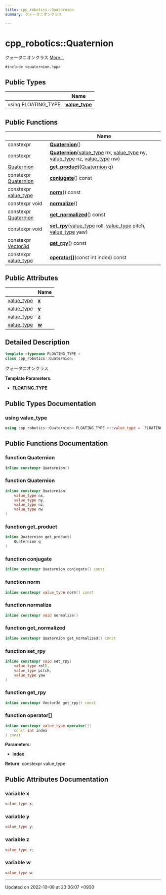 ```yaml
---
title: cpp_robotics::Quaternion
summary: クォータニオンクラス 

---
```


# cpp_robotics::Quaternion



クォータニオンクラス  [More...](#detailed-description)


`#include <quaternion.hpp>`

## Public Types

|                | Name           |
| -------------- | -------------- |
| using FLOATING_TYPE | **[value_type](/cpp_robotics/doxybook/Classes/structcpp__robotics_1_1Quaternion/#using-value-type)**  |

## Public Functions

|                | Name           |
| -------------- | -------------- |
| constexpr | **[Quaternion](/cpp_robotics/doxybook/Classes/structcpp__robotics_1_1Quaternion/#function-quaternion)**() |
| constexpr | **[Quaternion](/cpp_robotics/doxybook/Classes/structcpp__robotics_1_1Quaternion/#function-quaternion)**([value_type](/cpp_robotics/doxybook/Classes/structcpp__robotics_1_1Quaternion/#using-value-type) nx, [value_type](/cpp_robotics/doxybook/Classes/structcpp__robotics_1_1Quaternion/#using-value-type) ny, [value_type](/cpp_robotics/doxybook/Classes/structcpp__robotics_1_1Quaternion/#using-value-type) nz, [value_type](/cpp_robotics/doxybook/Classes/structcpp__robotics_1_1Quaternion/#using-value-type) nw) |
| [Quaternion](/cpp_robotics/doxybook/Classes/structcpp__robotics_1_1Quaternion/) | **[get_product](/cpp_robotics/doxybook/Classes/structcpp__robotics_1_1Quaternion/#function-get-product)**([Quaternion](/cpp_robotics/doxybook/Classes/structcpp__robotics_1_1Quaternion/) q) |
| constexpr [Quaternion](/cpp_robotics/doxybook/Classes/structcpp__robotics_1_1Quaternion/) | **[conjugate](/cpp_robotics/doxybook/Classes/structcpp__robotics_1_1Quaternion/#function-conjugate)**() const |
| constexpr [value_type](/cpp_robotics/doxybook/Classes/structcpp__robotics_1_1Quaternion/#using-value-type) | **[norm](/cpp_robotics/doxybook/Classes/structcpp__robotics_1_1Quaternion/#function-norm)**() const |
| constexpr void | **[normalize](/cpp_robotics/doxybook/Classes/structcpp__robotics_1_1Quaternion/#function-normalize)**() |
| constexpr [Quaternion](/cpp_robotics/doxybook/Classes/structcpp__robotics_1_1Quaternion/) | **[get_normalized](/cpp_robotics/doxybook/Classes/structcpp__robotics_1_1Quaternion/#function-get-normalized)**() const |
| constexpr void | **[set_rpy](/cpp_robotics/doxybook/Classes/structcpp__robotics_1_1Quaternion/#function-set-rpy)**([value_type](/cpp_robotics/doxybook/Classes/structcpp__robotics_1_1Quaternion/#using-value-type) roll, [value_type](/cpp_robotics/doxybook/Classes/structcpp__robotics_1_1Quaternion/#using-value-type) pitch, [value_type](/cpp_robotics/doxybook/Classes/structcpp__robotics_1_1Quaternion/#using-value-type) yaw) |
| constexpr [Vector3d](/cpp_robotics/doxybook/Namespaces/namespacecpp__robotics/#using-vector3d) | **[get_rpy](/cpp_robotics/doxybook/Classes/structcpp__robotics_1_1Quaternion/#function-get-rpy)**() const |
| constexpr [value_type](/cpp_robotics/doxybook/Classes/structcpp__robotics_1_1Quaternion/#using-value-type) | **[operator[]](/cpp_robotics/doxybook/Classes/structcpp__robotics_1_1Quaternion/#function-operator[])**(const int index) const |

## Public Attributes

|                | Name           |
| -------------- | -------------- |
| [value_type](/cpp_robotics/doxybook/Classes/structcpp__robotics_1_1Quaternion/#using-value-type) | **[x](/cpp_robotics/doxybook/Classes/structcpp__robotics_1_1Quaternion/#variable-x)**  |
| [value_type](/cpp_robotics/doxybook/Classes/structcpp__robotics_1_1Quaternion/#using-value-type) | **[y](/cpp_robotics/doxybook/Classes/structcpp__robotics_1_1Quaternion/#variable-y)**  |
| [value_type](/cpp_robotics/doxybook/Classes/structcpp__robotics_1_1Quaternion/#using-value-type) | **[z](/cpp_robotics/doxybook/Classes/structcpp__robotics_1_1Quaternion/#variable-z)**  |
| [value_type](/cpp_robotics/doxybook/Classes/structcpp__robotics_1_1Quaternion/#using-value-type) | **[w](/cpp_robotics/doxybook/Classes/structcpp__robotics_1_1Quaternion/#variable-w)**  |

## Detailed Description

```cpp
template <typename FLOATING_TYPE >
class cpp_robotics::Quaternion;
```

クォータニオンクラス 

**Template Parameters**: 

  * **FLOATING_TYPE** 

## Public Types Documentation

### using value_type

```cpp
using cpp_robotics::Quaternion< FLOATING_TYPE >::value_type =  FLOATING_TYPE;
```


## Public Functions Documentation

### function Quaternion

```cpp
inline constexpr Quaternion()
```


### function Quaternion

```cpp
inline constexpr Quaternion(
    value_type nx,
    value_type ny,
    value_type nz,
    value_type nw
)
```


### function get_product

```cpp
inline Quaternion get_product(
    Quaternion q
)
```


### function conjugate

```cpp
inline constexpr Quaternion conjugate() const
```


### function norm

```cpp
inline constexpr value_type norm() const
```


### function normalize

```cpp
inline constexpr void normalize()
```


### function get_normalized

```cpp
inline constexpr Quaternion get_normalized() const
```


### function set_rpy

```cpp
inline constexpr void set_rpy(
    value_type roll,
    value_type pitch,
    value_type yaw
)
```


### function get_rpy

```cpp
inline constexpr Vector3d get_rpy() const
```


### function operator[]

```cpp
inline constexpr value_type operator[](
    const int index
) const
```


**Parameters**: 

  * **index** 


**Return**: constexpr value_type 

## Public Attributes Documentation

### variable x

```cpp
value_type x;
```


### variable y

```cpp
value_type y;
```


### variable z

```cpp
value_type z;
```


### variable w

```cpp
value_type w;
```


-------------------------------

Updated on 2022-10-08 at 23:36:07 +0900